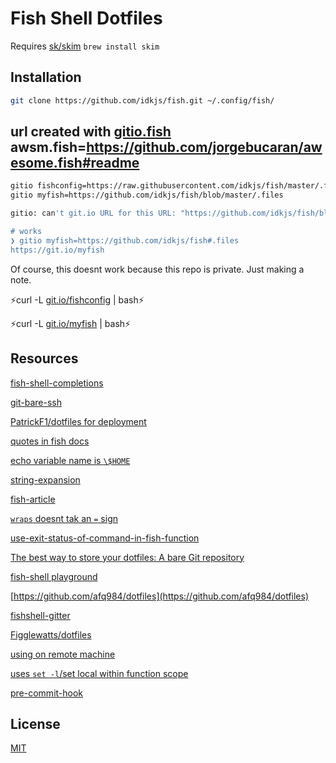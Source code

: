 # Fish Shell Dotfiles

Requires [sk/skim](https://github.com/lotabout/skim)
`brew install skim`

## Installation

```bash
git clone https://github.com/idkjs/fish.git ~/.config/fish/
```

## url created with [gitio.fish](https://github.com/jorgebucaran/gitio.fish) awsm.fish=https://github.com/jorgebucaran/awesome.fish#readme

```sh
gitio fishconfig=https://raw.githubusercontent.com/idkjs/fish/master/.files
gitio myfish=https://github.com/idkjs/fish/blob/master/.files

gitio: can't git.io URL for this URL: "https://github.com/idkjs/fish/blob/master/.files"

# works
❯ gitio myfish=https://github.com/idkjs/fish#.files
https://git.io/myfish
```

Of course, this doesnt work because this repo is private. Just making a note.

⚡curl -L [git.io/fishconfig](https://git.io/fishconfig) | bash⚡

⚡curl -L [git.io/myfish](https://git.io/myfish) | bash⚡

## Resources

[fish-shell-completions](https://medium.com/@fabioantunes/a-guide-for-fish-shell-completions-485ac04ac63c)

[git-bare-ssh](https://gist.github.com/joahking/780877)

[PatrickF1/dotfiles for deployment](https://github.com/PatrickF1/dotfiles)

[quotes in fish docs](https://fishshell.com/docs/2.4/index.html#quotes)

[echo variable name is `\$HOME`](http://unix.stackexchange.com/questions/129084/ddg#129113)

[string-expansion](https://stackoverflow.com/questions/65132069/how-to-combine-text-with-expanded-variable-into-a-variable-expansion-in-fish)

[fish-article](https://mvolkmann.github.io/fish-article/)

[`wraps` doesnt tak an `=` sign](https://fishshell.com/docs/current/cmds/alias.html?highlight=wraps#example)

[use-exit-status-of-command-in-fish-function](https://dev.to/talha131/use-exit-status-of-command-in-fish-function-2lj1)

[The best way to store your dotfiles: A bare Git repository](https://www.atlassian.com/git/tutorials/dotfiles)

[fish-shell playground](https://rootnroll.com/d/fish-shell/)

[https://github.com/afq984/dotfiles](https://github.com/afq984/dotfiles)

[fishshell-gitter](https://gitter.im/fish-shell/fish-shell)

[Figglewatts/dotfiles](https://github.com/Figglewatts/dotfiles/blob/master/install.fish)

[using on remote machine](https://github.com/sky-bro/.dotfiles/blob/master/README.md)

[uses `set -l`/set local within function scope](https://github.com/tsujamin/dotfiles/blob/main/.config/fish/functions/dotfile.fish)

[pre-commit-hook](https://github.com/gazorby/fish-git-check-id/blob/master/functions/gckid.fish)

## License

[MIT](LICENSE.md)

